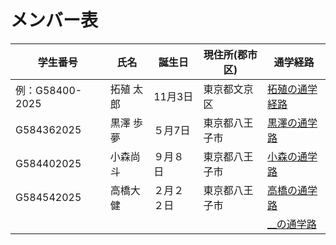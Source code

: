 # メンバー表

|学生番号|氏名|誕生日|現住所(郡市区)|通学経路|
|---|---|---|---|---|
|例：G58400-2025|拓殖 太郎|11月3日|東京都文京区|[拓殖の通学経路](route00.md)|
|G584362025|黒澤 歩夢|５月7日|東京都八王子市|[黒澤の通学路](route01.md)|
|G584402025|小森尚斗|９月８日|東京都八王子市|[小森の通学路](route02.md)|
|G584542025|高橋大健|２月２２日|東京都八王子市| [高橋の通学路](route03.md)|
| | | | | [__の通学路](route04.md)|
